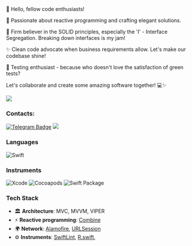 👋 Hello, fellow code enthusiasts!

🚀 Passionate about reactive programming and crafting elegant solutions.

🧩 Firm believer in the SOLID principles, especially the 'I' - Interface Segregation. Breaking down interfaces is my jam!

✨ Clean code advocate when business requirements allow. Let's make our codebase shine!

🧪 Testing enthusiast - because who doesn't love the satisfaction of green tests?

Let's collaborate and create some amazing software together! 💻✨

![](https://leetcard.jacoblin.cool/seleza1?ext=heatmap)

### Contacts:

[![Telegram Badge](https://img.shields.io/badge/-Telegram-383838?style=plastic&logo=telegram&logoColor=A084CA)](https://t.me/NsSerezha)
<a href="mailto:koposov.serezha@gmail.com"><img src="https://img.shields.io/badge/-koposov.serezha@gmail.com-D14836?style=flat&logo=Gmail&logoColor=white"/></a>

### Languages
![Swift](https://img.shields.io/badge/-Swift-000?&logo=Swift)
### Instruments
![Xcode](https://img.shields.io/badge/-Xcode-05122A?style=flat&logo=Xcode&logoColor=448EE2)
![Cocoapods](https://img.shields.io/badge/-CocoaPods-05122A?style=flat&logo=CocoaPods&logoColor=E64225)
![Swift Package](https://img.shields.io/badge/-Swift Package-05122A?style=flat&logo=HackTheBox&logoColor=FFFFFF)

### Tech Stack
- 🏛 **Architecture**: MVC, MVVM, VIPER 
- ⚡ **Reactive programming**: [Combine](https://developer.apple.com/documentation/combine)
- 🌍 **Network**: [Alamofire](https://github.com/Alamofire/Alamofire), [URLSession](https://developer.apple.com/documentation/foundation/urlsession)
- ⚙ **Instruments**: [SwiftLint](https://github.com/realm/SwiftLint), [R.swift](https://github.com/mac-cain13/R.swift), 
